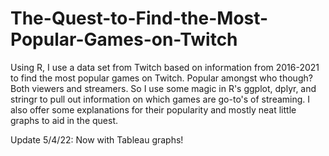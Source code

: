 # The-Quest-to-Find-the-Most-Popular-Games-on-Twitch
Using R, I use a data set from Twitch based on information from 2016-2021 to find the most popular games on Twitch. Popular amongst who though? Both viewers and streamers. So I use some magic in R's ggplot, dplyr, and stringr to pull out information on which games are go-to's of streaming. I also offer some explanations for their popularity and mostly neat little graphs to aid in the quest.

Update 5/4/22: Now with Tableau graphs!

